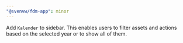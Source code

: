 ```yaml
---
"@svenvw/fdm-app": minor
---
```


Add `Kalender` to sidebar. This enables users to filter assets and actions based on the selected year or to show all of them.
